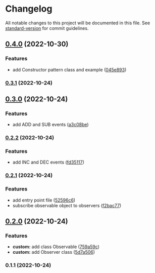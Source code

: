 # Changelog

All notable changes to this project will be documented in this file. See [standard-version](https://github.com/conventional-changelog/standard-version) for commit guidelines.

## [0.4.0](https://github.com/tengre/patterns-in-ts/compare/v0.3.1...v0.4.0) (2022-10-30)


### Features

* add Constructor pattern class and example ([045e893](https://github.com/tengre/patterns-in-ts/commit/045e893b03c6cc0c9ec9e55813583742d76decf3))

### [0.3.1](https://github.com/tengre/patterns-in-ts/compare/v0.3.0...v0.3.1) (2022-10-24)

## [0.3.0](https://github.com/tengre/patterns-in-ts/compare/v0.2.2...v0.3.0) (2022-10-24)


### Features

* add ADD and SUB events ([a3c08be](https://github.com/tengre/patterns-in-ts/commit/a3c08be32f3fc17e4dcebf94909ba777e207d6a1))

### [0.2.2](https://github.com/tengre/patterns-in-ts/compare/v0.2.1...v0.2.2) (2022-10-24)


### Features

* add INC and DEC events ([fd35117](https://github.com/tengre/patterns-in-ts/commit/fd35117f72852449ec3f3b080556dea34c373c41))

### [0.2.1](https://github.com/tengre/patterns-in-ts/compare/v0.2.0...v0.2.1) (2022-10-24)


### Features

* add entry point file ([52596c6](https://github.com/tengre/patterns-in-ts/commit/52596c64a87a1538a3c0383e75c337cce2fb3eb5))
* subscribe observable object to observers ([f2bac77](https://github.com/tengre/patterns-in-ts/commit/f2bac77c2055a5f09bff53e8157bb3035fafc76c))

## [0.2.0](https://github.com/tengre/patterns-in-ts/compare/v0.1.1...v0.2.0) (2022-10-24)


### Features

* **custom:** add class Observable ([759a59c](https://github.com/tengre/patterns-in-ts/commit/759a59ce6e0c3e9f1ee288a2eb5e6ecdee2d416d))
* **custom:** add Observer class ([5d7a506](https://github.com/tengre/patterns-in-ts/commit/5d7a506cad05be4a6d8997d9ec4097666637eb3f))

### 0.1.1 (2022-10-24)
